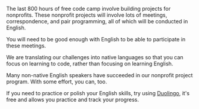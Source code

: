 The last 800 hours of free code camp involve building projects for nonprofits. These nonprofit projects will involve lots of meetings, correspondence, and pair programming, all of which will be conducted in English.

You will need to be good enough with English to be able to participate in these meetings.

We are translating our challenges into native languages so that you can focus on learning to code, rather than focusing on learning English.

Many non-native English speakers have succeeded in our nonprofit project program. With some effort, you can, too.

If you need to practice or polish your English skills, try using [Duolingo](https://www.duolingo.com/), it's free and allows you practice and track your progress.

